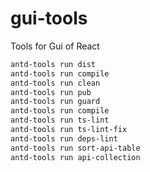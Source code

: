 # gui-tools

Tools for Gui of React

```bash
antd-tools run dist
antd-tools run compile
antd-tools run clean
antd-tools run pub
antd-tools run guard
antd-tools run compile
antd-tools run ts-lint
antd-tools run ts-lint-fix
antd-tools run deps-lint
antd-tools run sort-api-table
antd-tools run api-collection
```
